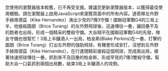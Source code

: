 您使用的瀏覽器版本較舊，已不再受支援。建議您更新瀏覽器版本，以獲得最佳使用體驗。請在瀏覽器上啟用JavaScript來瀏覽頁面中的所有內容。道奇隊左外野手赫南德茲（Kike Hernandez）演出少見的7傳3守備！國聯冠軍戰G4的三局上半，他接殺圖朗（Brice Turang）的左外野飛球後，迅速傳往一壘，讓回壘不及的跑者也出局，形成一個精采的雙殺守備。大谷翔平在國聯冠軍戰G4的先發，隊友守備也很幫忙！3局上半釀酒人一出局，柏金斯(Blake Perkins)在一壘，打擊的圖朗（Brice Turang）打出左外野的強勁飛球，有機會形成安打，沒想到左外野手赫南德茲（Kike Hernandez），在行進間精彩接殺這個飛球，完成兩出局，接著快速把球傳往一壘，抓到來不及回壘的柏金斯，形成罕見的7傳3雙殺守備，幫助大谷一口氣抓到兩個出局數，結束3局上半釀酒人的攻勢。